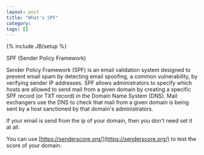 ```yaml
---
layout: post
title: "What's SPF"
category: 
tags: []
---
```

{% include JB/setup %}

SPF (Sender Policy Framework)

Sender Policy Framework (SPF) is an email validation system designed to prevent email spam by detecting email spoofing, a common vulnerability, by verifying sender IP addresses. SPF allows administrators to specify which hosts are allowed to send mail from a given domain by creating a specific SPF record (or TXT record) in the Domain Name System (DNS). Mail exchangers use the DNS to check that mail from a given domain is being sent by a host sanctioned by that domain's administrators.

If your email is send from the ip of your domain, then you don't need set it at all.

You can use [https://senderscore.org/](https://senderscore.org/) to test the score of your domain.